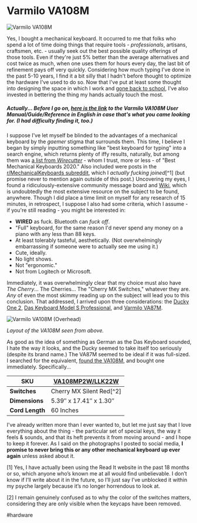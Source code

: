 # Varmilo VA108M

![Varmilo VA108M](https://i.snap.as/Ck4ECB9t.jpeg)

<!--more-->

Yes, I bought a mechanical keyboard. It occurred to me that folks who spend a lot of time doing things that require tools - _professionals_, artisans, craftsmen, etc. - usually seek out the best possible quality offerings of those tools. Even if they're just 5% better than the average alternatives and cost twice as much, when one uses them for hours every day, the last bit of refinement pays off very quickly. Considering how much typing I've done in the past 5-10 years, I find it a bit silly that I hadn't before thought to optimize the hardware I've used to do so. Now that I've put at least some thought into designing the space in which I work and [gone back to school](https://www.davidblue.wtf/college-return/), I've also invested in bettering the thing my hands actually touch the most.

##### Actually... Before I go on, [here is the link](https://documentcloud.adobe.com/link/review?uri=urn:aaid:scds:US:497d6e70-60df-4087-a3e5-af91077bec15https://documentcloud.adobe.com/link/review?uri=urn:aaid:scds:US:497d6e70-60df-4087-a3e5-af91077bec15) to the Varmilo VA108M User Manual/Guide/Reference in English in case that's what you came looking for. (I had difficulty finding it, too.)

I suppose I've let myself be blinded to the advantages of a mechanical keyboard by the _gaemer_ stigma that surrounds them. This time, I believe I began by simply inputting something like "best keyboard for typing" into a search engine, which returns plenty of iffy results, naturally, but among them was [a list from _Wirecutter_](https://www.nytimes.com/wirecutter/reviews/our-favorite-mechanical-keyboards/) - whom I trust, more or less - of "Best Mechanical Keyboards 2020." Also included were posts in the [r/MechanicalKeyboards subreddit](https://www.reddit.com/r/MechanicalKeyboards/), which I _actually fucking joined_[^1] (but promise never to mention again outside of this post.) Uncovering my eyes, I found a ridiculously-extensive community message board and [Wiki](https://www.reddit.com/r/MechanicalKeyboards/wiki), which is undoubtedly the most extensive resource on the subject to be found, anywhere. Though I did place a time limit on myself for any research of 15 minutes, in retrospect, I suppose I also had some criteria, which I assume - if you're still reading - you might be interested in:

- **WIRED** as fuck. Bluetooth can _fuck off_.
- "Full" keyboard, for the same reason I'd never spend any money on a piano with any less than 88 keys.
- At least tolerably tasteful, aesthetically. (Not overwhelmingly embarrassing if someone were to actually see me using it.)
- Cute, ideally.
- No light shows.
- Not "ergonomic."
- Not from Logitech or Microsoft.

Immediately, it was overwhelmingly clear that my choice must also have _The Cherry_... The Cherries... The "Cherry MX Switches," whatever they are. _Any_ of even the most skimmy reading up on the subject will lead you to this conclusion. That addressed, I arrived upon three considerations: the [Ducky One 2](https://www.duckychannel.com.tw/en/Ducky-One2-RGB-TKL), [Das Keyboard Model S Professional](https://www.daskeyboard.com/model-s-professional/), and [Varmilo VA87M](http://blog.piaw.net/2017/12/review-varmilo-va87m-wired-keyboard.html).

![Varmilo VA108M (Overhead)](https://i.snap.as/Tef4WBLJ.jpg)

*Layout of the VA108M seen from above.*

As good as the idea of something as German as the Das Keyboard sounded, I hate the way it looks, and the Ducky seemed to take itself too seriously (despite its brand name.) The VA87M seemed to be ideal if it was full-sized. I searched for the equivalent, [found the VA108M](http://mechanicalkeyboards.com/shop/index.php?l=product_detail&p=2855), and bought one immediately. Specifically...

| **SKU**         | [VA108MP2W/LLK22W](http://mechanicalkeyboards.com/shop/index.php?l=product_detail&p=2855) |
| --------------- | ------------------------------------------------------------ |
| **Switches**    | Cherry MX Silent Red[^2]                                     |
| **Dimensions**  | 5.39″ x 17.41″ x 1.30″                                       |
| **Cord Length** | 60 Inches                                                    |

I've already written more than I ever wanted to, but let me just say that I love everything about the thing - the particular set of special keys, the way it feels & sounds, and that its heft prevents it from moving around - and I hope to keep it forever. As I said on the photographs I posted to social media, **I promise to never bring this or any other mechanical keyboard up ever again** unless asked about it.

[1] Yes, I have actually been using the Read It website in the past 18 months or so, which anyone who’s known me at all would find unbelievable. I don’t know if I’ll write about it in the future, so I’ll just say I’ve unblocked it within my psyche largely because it’s no longer horrendous to look at.

[2] I remain genuinely confused as to why the color of the switches matters, considering they are only visible when the keycaps have been removed.

#hardware